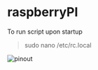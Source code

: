 # raspberryPI

To run script upon startup
> sudo nano /etc/rc.local

![pinout](https://www.element14.com/community/servlet/JiveServlet/previewBody/73950-102-12-339300/pi3_gpio.png)
